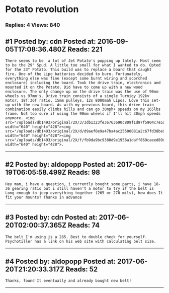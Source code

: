 # Potato revolution

### Replies: 4 Views: 840

## \#1 Posted by: cdn Posted at: 2016-09-05T17:08:36.480Z Reads: 221

```
There seems to be  a lot of Jet Potato's popping up lately. Most seem to be the 29" Spud. A little too small for what I wanted to do. Opted for the 33" Potato. This build was to replace a board that caught fire. One of the Lipo batteries decided to burn. Fortunately, everything else was fine (except some burnt wiring and scorched enclosure) including the board. Took the drive train, electronics and mounted it on the Potato. Did have to come up with a new wood enclosure. The only change up on the drive train was the use of 90mm wheels vs 97mm's. Drive train consists of a single Turnigy 192kv motor, 18T:36T ratio, 15mm pulleys, 12s 8000mah Lipos. Love this set-up with the new board. As with my previous board, this drive train combination easily climbs hills and can go 30mph+ speeds on my 165lbs frame. Not too sure if using the 90mm wheels if I'll hit 30mph speeds anymore. <img src="/uploads/db1493/original/2X/3/3db1323fe36763690c809f1d97f5904c7e5a5960.jpg" width="640" height="428"><img src="/uploads/db1493/original/2X/d/d9aef0e9a47ba4ac25500081a2c67fd38be917ae.jpg" width="640" height="428"><img src="/uploads/db1493/original/2X/f/fb9da9bc9380d9e1956a1daff869caeed89de41b.jpg" width="640" height="428">.
```

---
## \#2 Posted by: aldopopp Posted at: 2017-06-19T06:05:58.499Z Reads: 98

```
Hey man, i have a question, i currently bought some parts, i have 18-36 gearing ratio but i still haven't a motor to try if the belt is Long enough to jeep everything together (265 or 270 mils), how does It fit your mounts? Thanks in advance
```

---
## \#3 Posted by: cdn Posted at: 2017-06-20T02:00:37.365Z Reads: 74

```
The belt I'm using is a 285. Best to double check for yourself. Psychotiller has a link on his web site with calculating belt size.
```

---
## \#4 Posted by: aldopopp Posted at: 2017-06-20T21:20:33.317Z Reads: 52

```
Thanks, found It eventually and already bought new belt!
```

---
